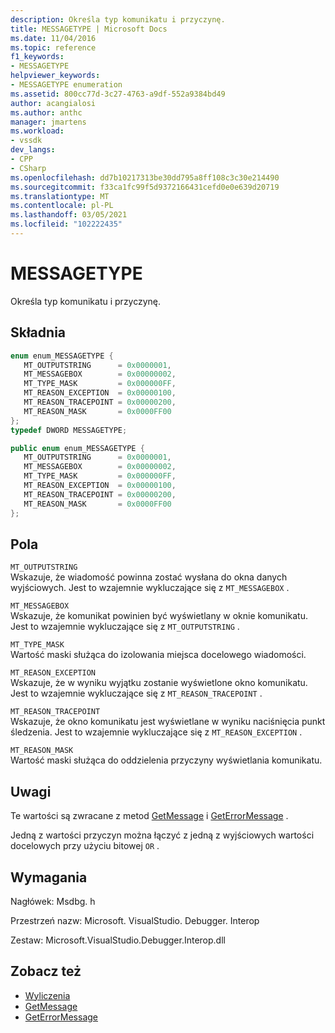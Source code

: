 ```yaml
---
description: Określa typ komunikatu i przyczynę.
title: MESSAGETYPE | Microsoft Docs
ms.date: 11/04/2016
ms.topic: reference
f1_keywords:
- MESSAGETYPE
helpviewer_keywords:
- MESSAGETYPE enumeration
ms.assetid: 800cc77d-3c27-4763-a9df-552a9384bd49
author: acangialosi
ms.author: anthc
manager: jmartens
ms.workload:
- vssdk
dev_langs:
- CPP
- CSharp
ms.openlocfilehash: dd7b10217313be30dd795a8ff108c3c30e214490
ms.sourcegitcommit: f33ca1fc99f5d9372166431cefd0e0e639d20719
ms.translationtype: MT
ms.contentlocale: pl-PL
ms.lasthandoff: 03/05/2021
ms.locfileid: "102222435"
---
```

# <a name="messagetype"></a>MESSAGETYPE
Określa typ komunikatu i przyczynę.

## <a name="syntax"></a>Składnia

```cpp
enum enum_MESSAGETYPE { 
   MT_OUTPUTSTRING      = 0x0000001,
   MT_MESSAGEBOX        = 0x00000002,
   MT_TYPE_MASK         = 0x000000FF,
   MT_REASON_EXCEPTION  = 0x00000100,
   MT_REASON_TRACEPOINT = 0x00000200,
   MT_REASON_MASK       = 0x0000FF00
};
typedef DWORD MESSAGETYPE;
```

```csharp
public enum enum_MESSAGETYPE { 
   MT_OUTPUTSTRING      = 0x0000001,
   MT_MESSAGEBOX        = 0x00000002,
   MT_TYPE_MASK         = 0x000000FF,
   MT_REASON_EXCEPTION  = 0x00000100,
   MT_REASON_TRACEPOINT = 0x00000200,
   MT_REASON_MASK       = 0x0000FF00
};
```

## <a name="fields"></a>Pola
 `MT_OUTPUTSTRING`\
 Wskazuje, że wiadomość powinna zostać wysłana do okna danych wyjściowych. Jest to wzajemnie wykluczające się z `MT_MESSAGEBOX` .

 `MT_MESSAGEBOX`\
 Wskazuje, że komunikat powinien być wyświetlany w oknie komunikatu. Jest to wzajemnie wykluczające się z `MT_OUTPUTSTRING` .

 `MT_TYPE_MASK`\
 Wartość maski służąca do izolowania miejsca docelowego wiadomości.

 `MT_REASON_EXCEPTION`\
 Wskazuje, że w wyniku wyjątku zostanie wyświetlone okno komunikatu. Jest to wzajemnie wykluczające się z `MT_REASON_TRACEPOINT` .

 `MT_REASON_TRACEPOINT`\
 Wskazuje, że okno komunikatu jest wyświetlane w wyniku naciśnięcia punkt śledzenia. Jest to wzajemnie wykluczające się z `MT_REASON_EXCEPTION` .

 `MT_REASON_MASK`\
 Wartość maski służąca do oddzielenia przyczyny wyświetlania komunikatu.

## <a name="remarks"></a>Uwagi
 Te wartości są zwracane z metod [GetMessage](../../../extensibility/debugger/reference/idebugmessageevent2-getmessage.md) i [GetErrorMessage](../../../extensibility/debugger/reference/idebugerrorevent2-geterrormessage.md) .

 Jedną z wartości przyczyn można łączyć z jedną z wyjściowych wartości docelowych przy użyciu bitowej `OR` .

## <a name="requirements"></a>Wymagania
 Nagłówek: Msdbg. h

 Przestrzeń nazw: Microsoft. VisualStudio. Debugger. Interop

 Zestaw: Microsoft.VisualStudio.Debugger.Interop.dll

## <a name="see-also"></a>Zobacz też
- [Wyliczenia](../../../extensibility/debugger/reference/enumerations-visual-studio-debugging.md)
- [GetMessage](../../../extensibility/debugger/reference/idebugmessageevent2-getmessage.md)
- [GetErrorMessage](../../../extensibility/debugger/reference/idebugerrorevent2-geterrormessage.md)

